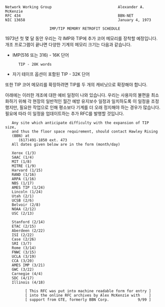 

```text
Network Working Group                              Alexander A. McKenzie
RFC 434                                            BBN-NET
NIC 13658                                          January 4, 1973

                    IMP/TIP MEMORY RETROFIT SCHEDULE
```

1973년 첫 몇 달 동안 우리는 각 IMP와 TIP에 추가 코어 메모리를 장착할 예정입니다. 개조 프로그램이 끝나면 다양한 기계의 메모리 크기는 다음과 같습니다.

- IMP\(516 또는 316\) - 16K 단어

```text
      TIP - 28K words
```

- 자기 테이프 옵션이 포함된 TIP - 32K 단어

또한 TIP 코어 메모리를 확장하려면 TIP를 두 개의 캐비닛으로 확장해야 합니다.

아래에는 이러한 개조에 대한 예비 일정이 나와 있습니다. 우리는 사용자의 불편을 최소화하기 위해 각 현장의 일반적인 월간 예방 유지보수 일정과 일치하도록 이 일정을 조정했지만, 필요한 작업으로 인해 평소보다 기계를 더 오래 정지해야 하는 경우가 많습니다. 필요에 따라 이 일정을 업데이트하는 추가 RFC를 발행할 것입니다.

```text
   Any site which anticipate difficulty with the expansion of TIP size,
   and thus the floor space requirement, should contact Hawley Rising
   (BBN) at
      (617)491-1850 ext. 473
   All dates given below are in the form (month/day)

   Xerox (1/3)
   SAAC (1/4)
   MIT (1/8)
   MITRE (1/9)
   Harvard (1/15)
   RAND (1/16)
   ARPA (1/16)
   NBS (1/17)
   AMES TIP (1/24)
   Lincoln (1/24)
   Utah (2/1)
   UCSB (2/6)
   Belvoir (2/8)
   NOAA (2/12)
   USC (2/13)

   Stanford (2/14)
   ETAC (2/15)
   Aberdeen (2/22)
   ISI (2/22)
   Case (2/26)
   SRI (3/7)
   Rome (3/14)
   FNWC (3/15)
   UCLA (3/19)
   CCA (3/20)
   AMES IMP (3/21)
   GWC (3/22)
   Carnegie (4/4)
   SDC (4/17)
   Illinois (4/18)

         [ This RFC was put into machine readable form for entry ]
         [ into the online RFC archives by Alex McKenzie with    ]
         [ support from GTE, formerly BBN Corp.             9/99 ]
```